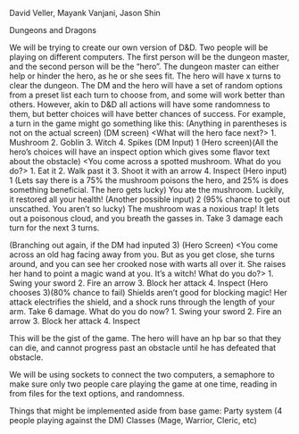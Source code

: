 David Veller, Mayank Vanjani, Jason Shin

Dungeons and Dragons

We will be trying to create our own version of D&D. Two people will be playing on different computers. The first person will be the dungeon master, and the second person will be the “hero”. The dungeon master can either help or hinder the hero, as he or she sees fit. The hero will have x turns to clear the dungeon. The DM and the hero will have a set of random options from a preset list each turn to choose from, and some will work better than others. However, akin to D&D all actions will have some randomness to them, but better choices will have better chances of success. For example, a turn in the game might go something like this:
(Anything in parentheses is not on the actual screen)
(DM screen)
<What will the hero face next?> 1. Mushroom 2. Goblin 3. Witch 4. Spikes
(DM Input)
1
(Hero screen)(All the hero’s choices will have an inspect option which gives some flavor text about the obstacle)
<You come across a spotted mushroom. What do you do?> 1. Eat it 2. Walk past it 3. Shoot it with an arrow 4. Inspect
(Hero input)
1 (Lets say there is a 75% the mushroom poisons the hero, and 25% is does something beneficial. The hero gets lucky)
You ate the mushroom. Luckily, it restored all your health!
(Another possible input)
2 (95% chance to get out unscathed. You aren’t so lucky)
The mushroom was a noxious trap! It lets out a poisonous cloud, and you breath the gasses in. Take 3 damage each turn for the next 3 turns.

(Branching out again, if the DM had inputed 3)
(Hero Screen)
<You come across an old hag facing away from you. But as you get close, she turns around, and you can see her crooked nose with warts all over  it. She raises her hand to point a magic wand at you. It’s a witch! What do you do?> 1. Swing your sword 2. Fire an arrow 3. Block her attack 4. Inspect
(Hero chooses 3)(80% chance to fail)
Shields aren’t good for blocking magic! Her attack electrifies the shield, and a shock runs through the length of your arm. Take 6 damage. What do you do now? 1. Swing your sword 2. Fire an arrow 3. Block her attack 4. Inspect

This will be the gist of the game. The hero will have an hp bar so that they can die, and cannot progress past an obstacle until he has defeated that obstacle. 

We will be using sockets to connect the two computers, a semaphore to make sure only two people care playing the game at one time, reading in from files for the text options, and randomness.


Things that might be implemented aside from base game:
Party system (4 people playing against the DM)
Classes (Mage, Warrior, Cleric, etc)
